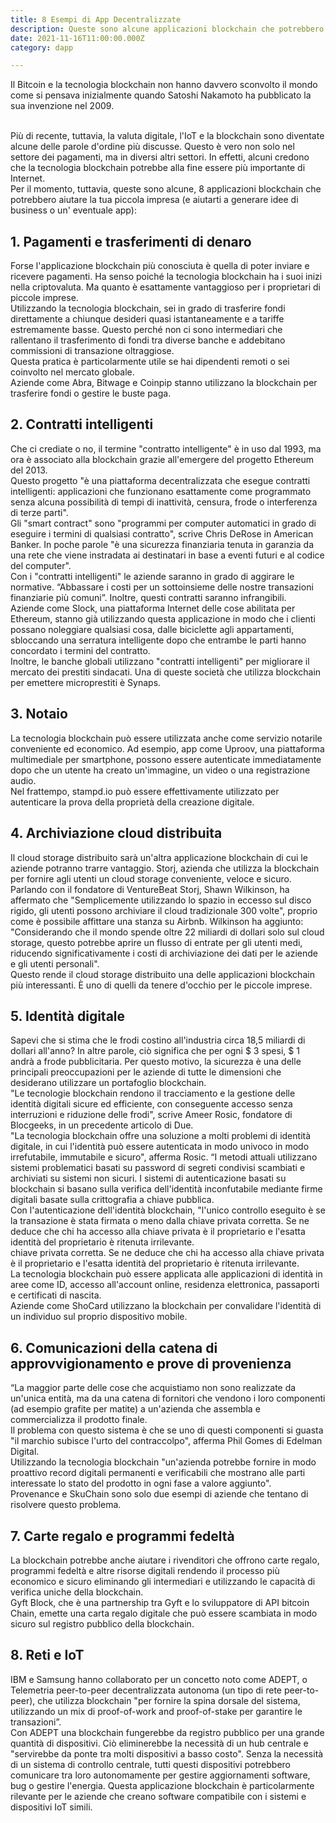 ```yaml
---
title: 8 Esempi di App Decentralizzate
description: Queste sono alcune applicazioni blockchain che potrebbero aiutare la tua piccola impresa (e aiutarti a generare idee di business o un' eventuale app)
date: 2021-11-16T11:00:00.000Z
category: dapp

---
```


Il Bitcoin e la tecnologia blockchain non hanno davvero sconvolto il mondo come si pensava inizialmente quando Satoshi Nakamoto ha pubblicato la sua invenzione nel 2009.

<br />
Più di recente, tuttavia, la valuta digitale, l'IoT e la blockchain sono diventate alcune delle parole d'ordine più discusse. Questo è vero non solo nel settore dei pagamenti, ma in diversi altri settori. In effetti, alcuni credono che la tecnologia blockchain potrebbe alla fine essere più importante di Internet.

<br />
Per il momento, tuttavia, queste sono alcune, 8 applicazioni blockchain che potrebbero aiutare la tua piccola impresa (e aiutarti a generare idee di business o un' eventuale app):

<br />
<h2>1. Pagamenti e trasferimenti di denaro</h2>
Forse l'applicazione blockchain più conosciuta è quella di poter inviare e ricevere pagamenti. Ha senso poiché la tecnologia blockchain ha i suoi inizi nella criptovaluta. Ma quanto è esattamente vantaggioso per i proprietari di piccole imprese.

<br />
Utilizzando la tecnologia blockchain, sei in grado di trasferire fondi direttamente a chiunque desideri quasi istantaneamente e a tariffe estremamente basse. Questo perché non ci sono intermediari che rallentano il trasferimento di fondi tra diverse banche e addebitano commissioni di transazione oltraggiose.

</br>
Questa pratica è particolarmente utile se hai dipendenti remoti o sei coinvolto nel mercato globale.

<br />
Aziende come Abra, Bitwage e Coinpip stanno  utilizzano la blockchain per trasferire fondi o gestire le buste paga.


<h2>2. Contratti intelligenti</h2>
Che ci crediate o no, il termine "contratto intelligente" è in uso dal 1993, ma ora è associato alla blockchain grazie all'emergere del progetto Ethereum del 2013.

<br />
Questo progetto "è una piattaforma decentralizzata che esegue contratti intelligenti: applicazioni che funzionano esattamente come programmato senza alcuna possibilità di tempi di inattività, censura, frode o interferenza di terze parti".

<br />
Gli "smart contract" sono "programmi per computer automatici in grado di eseguire i termini di qualsiasi contratto", scrive Chris DeRose in American Banker. In poche parole "è una sicurezza finanziaria tenuta in garanzia da una rete che viene instradata ai destinatari in base a eventi futuri e al codice del computer".

<br />
Con i "contratti intelligenti" le aziende saranno in grado di aggirare le normative. “Abbassare i costi per un sottoinsieme delle nostre transazioni finanziarie più comuni”. Inoltre, questi contratti saranno infrangibili.

<br />
Aziende come Slock, una piattaforma Internet delle cose abilitata per Ethereum, stanno già utilizzando questa applicazione in modo che i clienti possano noleggiare qualsiasi cosa, dalle biciclette agli appartamenti, sbloccando una serratura intelligente dopo che entrambe le parti hanno concordato i termini del contratto.

<br />
Inoltre, le banche globali utilizzano "contratti intelligenti" per migliorare il mercato dei prestiti sindacati. Una di queste società che utilizza blockchain per emettere microprestiti è Synaps.

<br />
<h2>3. Notaio</h2>
La tecnologia blockchain può essere utilizzata anche come servizio notarile conveniente ed economico. Ad esempio, app come Uproov, una piattaforma multimediale per smartphone, possono essere autenticate immediatamente dopo che un utente ha creato un'immagine, un video o una registrazione audio.

<br />
Nel frattempo, stampd.io può essere effettivamente utilizzato per autenticare la prova della proprietà della creazione digitale.

<br />
<h2>4. Archiviazione cloud distribuita</h2>
Il cloud storage distribuito sarà un'altra applicazione blockchain di cui le aziende potranno trarre vantaggio. Storj, azienda che utilizza la blockchain per fornire agli utenti un cloud storage conveniente, veloce e sicuro.

<br />
Parlando con il fondatore di VentureBeat Storj, Shawn Wilkinson, ha affermato che "Semplicemente utilizzando lo spazio in eccesso sul disco rigido, gli utenti possono archiviare il cloud tradizionale 300 volte", proprio come è possibile affittare una stanza su Airbnb. Wilkinson ha aggiunto: "Considerando che il mondo spende oltre 22 miliardi di dollari solo sul cloud storage, questo potrebbe aprire un flusso di entrate per gli utenti medi, riducendo significativamente i costi di archiviazione dei dati per le aziende e gli utenti personali".

<br />
Questo rende il cloud storage distribuito una delle applicazioni blockchain più interessanti. È uno di quelli da tenere d'occhio per le piccole imprese.

<br />
<h2>5. Identità digitale</h2>
Sapevi che si stima che le frodi costino all'industria circa 18,5 miliardi di dollari all'anno? In altre parole, ciò significa che per ogni $ 3 spesi, $ 1 andrà a frode pubblicitaria. Per questo motivo, la sicurezza è una delle principali preoccupazioni per le aziende di tutte le dimensioni che desiderano utilizzare un portafoglio blockchain.

<br />
"Le tecnologie blockchain rendono il tracciamento e la gestione delle identità digitali sicure ed efficiente, con conseguente accesso senza interruzioni e riduzione delle frodi", scrive Ameer Rosic, fondatore di Blocgeeks, in un precedente articolo di Due.

<br />
"La tecnologia blockchain offre una soluzione a molti problemi di identità digitale, in cui l'identità può essere autenticata in modo univoco in modo irrefutabile, immutabile e sicuro", afferma Rosic. “I metodi attuali utilizzano sistemi problematici basati su password di segreti condivisi scambiati e archiviati su sistemi non sicuri. I sistemi di autenticazione basati su blockchain si basano sulla verifica dell'identità inconfutabile mediante firme digitali basate sulla crittografia a chiave pubblica.

<br />
Con l'autenticazione dell'identità blockchain, "l'unico controllo eseguito è se la transazione è stata firmata o meno dalla chiave privata corretta. Se ne deduce che chi ha accesso alla chiave privata è il proprietario e l'esatta identità del proprietario è ritenuta irrilevante.

<br />
chiave privata corretta. Se ne deduce che chi ha accesso alla chiave privata è il proprietario e l'esatta identità del proprietario è ritenuta irrilevante.

<br />
La tecnologia blockchain può essere applicata alle applicazioni di identità in aree come ID, accesso all'account online, residenza elettronica, passaporti e certificati di nascita.

<br />
Aziende come ShoCard utilizzano la blockchain per convalidare l'identità di un individuo sul proprio dispositivo mobile.

<br />
<h2>6. Comunicazioni della catena di approvvigionamento e prove di provenienza</h2>
“La maggior parte delle cose che acquistiamo non sono realizzate da un'unica entità, ma da una catena di fornitori che vendono i loro componenti (ad esempio grafite per matite) a un'azienda che assembla e commercializza il prodotto finale.

<br />
Il problema con questo sistema è che se uno di questi componenti si guasta "il marchio subisce l'urto del contraccolpo", afferma Phil Gomes di Edelman Digital.

<br />
Utilizzando la tecnologia blockchain "un'azienda potrebbe fornire in modo proattivo record digitali permanenti e verificabili che mostrano alle parti interessate lo stato del prodotto in ogni fase a valore aggiunto".

<br />
Provenance e SkuChain sono solo due esempi di aziende che tentano di risolvere questo problema.

<br />
<h2>7. Carte regalo e programmi fedeltà</h2>
La blockchain potrebbe anche aiutare i rivenditori che offrono carte regalo, programmi fedeltà e altre risorse digitali rendendo il processo più economico e sicuro eliminando gli intermediari e utilizzando le capacità di verifica uniche della blockchain.

<br />
Gyft Block, che è una partnership tra Gyft e lo sviluppatore di API bitcoin Chain, emette una carta regalo digitale che può essere scambiata in modo sicuro sul registro pubblico della blockchain.

<br />
<h2>8. Reti e IoT</h2>
IBM e Samsung hanno collaborato per un concetto noto come ADEPT, o Telemetria peer-to-peer decentralizzata autonoma (un tipo di rete peer-to-peer), che utilizza blockchain "per fornire la spina dorsale del sistema, utilizzando un mix di proof-of-work and proof-of-stake per garantire le transazioni”.

<br />
Con ADEPT una blockchain fungerebbe da registro pubblico per una grande quantità di dispositivi. Ciò eliminerebbe la necessità di un hub centrale e "servirebbe da ponte tra molti dispositivi a basso costo". Senza la necessità di un sistema di controllo centrale, tutti questi dispositivi potrebbero comunicare tra loro autonomamente per gestire aggiornamenti software, bug o gestire l'energia. Questa applicazione blockchain è particolarmente rilevante per le aziende che creano software compatibile con i sistemi e dispositivi IoT simili.